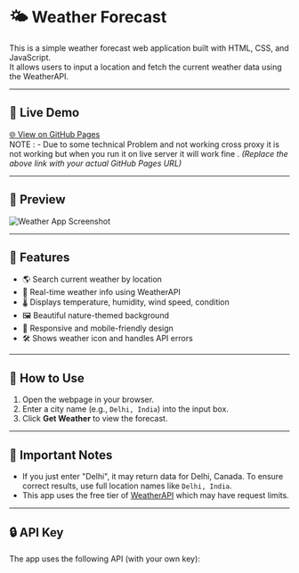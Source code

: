 # 🌤️ Weather Forecast 

This is a simple weather forecast web application built with HTML, CSS, and JavaScript.  
It allows users to input a location and fetch the current weather data using the WeatherAPI.

---

## 🔗 Live Demo

[🌐 View on GitHub Pages](https://anubhav7790.github.io/Weather_Forecast/)  
NOTE : - Due to some technical Problem and not working cross proxy  it is not working but when you run it on live server it will work fine . 
*(Replace the above link with your actual GitHub Pages URL)*

---

## 📸 Preview

![Weather App Screenshot](https://photos.app.goo.gl/2Zna5Q1Z6SUMY6n17)

---

## 🚀 Features

- 🌎 Search current weather by location
- 📡 Real-time weather info using WeatherAPI
- 🌡️ Displays temperature, humidity, wind speed, condition
- 🖼️ Beautiful nature-themed background
- 📱 Responsive and mobile-friendly design
- 🛠️ Shows weather icon and handles API errors

---

## 🔧 How to Use

1. Open the webpage in your browser.
2. Enter a city name (e.g., `Delhi, India`) into the input box.
3. Click **Get Weather** to view the forecast.

---

## 🧠 Important Notes

- If you just enter "Delhi", it may return data for Delhi, Canada. To ensure correct results, use full location names like `Delhi, India`.
- This app uses the free tier of [WeatherAPI](https://www.weatherapi.com/) which may have request limits.

---

## 🔒 API Key

The app uses the following API (with your own key):
